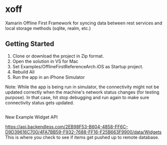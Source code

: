 # xoff
Xamarin Offline First Framework for syncing data between rest services and local storage methods (sqlite, realm, etc.)

## Getting Started
1. Clone or download the project in Zip format.
2. Open the solution in VS for Mac 
3. Set Examples/OfflineFirstReferenceArch.iOS as Startup project.
4. Rebuild All
5. Run the app in an iPhone Simulator 

Note: While the app is being run in simulator, the connectivity might not be updated correctly when the machine's network status changes (for testing purpose). In that case, hit stop debugging and run again to make sure connectivity status gets updated. 

##
New Example Widget API 

https://api.backendless.com/2EB98F53-B604-4858-FF6C-D9D39616C700/4FA7BB59-F932-7688-FF16-F25B663F9900/data/Widgets
This is where you check to see if items get pushed up to remote database. 
